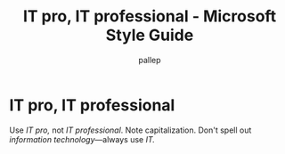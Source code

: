 ﻿---
title: IT pro, IT professional - Microsoft Style Guide
author: pallep
ms.author: pallep
ms.date: 01/19/2018
ms.topic: article
ms.prod: non-product-specific
---

# IT pro, IT professional

Use *IT pro,* not *IT professional*. Note capitalization. Don't spell out *information technology*—always use *IT.*
